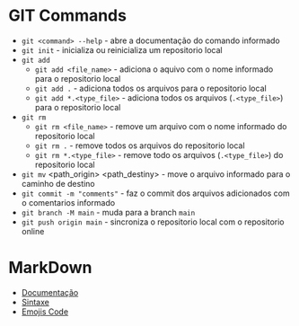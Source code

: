 # GIT Commands

- `git <command> --help` - abre a documentação do comando informado  
- `git init` - inicializa ou reinicializa um repositorio local  
- `git add`   
   - `git add <file_name>` - adiciona o aquivo com o nome informado para o repositorio local  
   - `git add .` - adiciona todos os arquivos para o repositorio local  
   - `git add *.<type_file>` - adiciona todos os arquivos (`.<type_file>`) para o repositorio local  
- `git rm`  
   - `git rm <file_name>` - remove um arquivo com o nome informado do repositorio local  
   - `git rm .` - remove todos os arquivos do repositorio local  
   - `git rm *.<type_file>` - remove todo os arquivos (`.<type_file>`) do repositorio local  
- `git mv` <path_origin> <path_destiny> - move o arquivo informado para o caminho de destino
- `git commit -m "comments"` - faz o commit dos arquivos adicionados com o comentarios informado
- `git branch -M main` - muda para a branch `main`
- `git push origin main` - sincroniza o repositorio local com o repositorio online

# MarkDown

- [Documentação](https://docs.github.com/pt/enterprise-server@3.1/get-started/writing-on-github/getting-started-with-writing-and-formatting-on-github/basic-writing-and-formatting-syntax)
- [Sintaxe](https://daringfireball.net/projects/markdown/syntax#backslash)
- [Emojis Code](https://github.com/ikatyang/emoji-cheat-sheet/blob/master/README.md)
